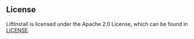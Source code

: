 License
-------

LiftInstall is licensed under the Apache 2.0 License, which can be found in [LICENSE](LICENSE).
